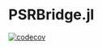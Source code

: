# PSRBridge.jl

[![codecov](https://codecov.io/gh/psrenergy/PSRBridge.jl/graph/badge.svg?token=aGnfwPzg7t)](https://codecov.io/gh/psrenergy/PSRBridge.jl)